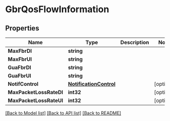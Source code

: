 # GbrQosFlowInformation

## Properties
Name | Type | Description | Notes
------------ | ------------- | ------------- | -------------
**MaxFbrDl** | **string** |  | 
**MaxFbrUl** | **string** |  | 
**GuaFbrDl** | **string** |  | 
**GuaFbrUl** | **string** |  | 
**NotifControl** | [**NotificationControl**](NotificationControl.md) |  | [optional] 
**MaxPacketLossRateDl** | **int32** |  | [optional] 
**MaxPacketLossRateUl** | **int32** |  | [optional] 

[[Back to Model list]](../README.md#documentation-for-models) [[Back to API list]](../README.md#documentation-for-api-endpoints) [[Back to README]](../README.md)


